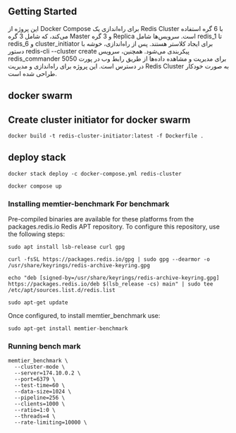 ## Getting Started
این پروژه از Docker Compose برای راه‌اندازی یک Redis Cluster با 6 گره استفاده می‌کند، که شامل 3 گره Master و 3 گره Replica است. سرویس‌ها شامل redis_1 تا redis_6  و cluster_initiator برای ایجاد کلاستر هستند. پس از راه‌اندازی، خوشه با دستور redis-cli --cluster create پیکربندی می‌شود. همچنین، سرویس redis_commander برای مدیریت و مشاهده داده‌ها از طریق رابط وب در پورت 5050 در دسترس است. این پروژه برای راه‌اندازی و مدیریت Redis Cluster به صورت خودکار طراحی شده است.


## docker swarm 
## Create cluster initiator for docker swarm 
```
docker build -t redis-cluster-initiator:latest -f Dockerfile .
```

## deploy stack 
```
docker stack deploy -c docker-compose.yml redis-cluster
```



```
docker compose up 
```

### Installing  memtier-benchmark For benchmark

Pre-compiled binaries are available for these platforms from the packages.redis.io Redis APT
repository. To configure this repository, use the following steps:

```
sudo apt install lsb-release curl gpg

curl -fsSL https://packages.redis.io/gpg | sudo gpg --dearmor -o /usr/share/keyrings/redis-archive-keyring.gpg

echo "deb [signed-by=/usr/share/keyrings/redis-archive-keyring.gpg] https://packages.redis.io/deb $(lsb_release -cs) main" | sudo tee /etc/apt/sources.list.d/redis.list

sudo apt-get update
```

Once configured, to install memtier_benchmark use:

```
sudo apt-get install memtier-benchmark
```

### Running bench mark

```
memtier_benchmark \
  --cluster-mode \
  --server=174.10.0.2 \
  --port=6379 \
  --test-time=60 \
  --data-size=1024 \
  --pipeline=256 \
  --clients=1000 \
  --ratio=1:0 \
  --threads=4 \
  --rate-limiting=10000 \

```